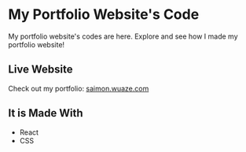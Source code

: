 # My Portfolio Website's Code

My portfolio website's codes are here. Explore and see how I made my portfolio website!

## Live Website

Check out my portfolio: [saimon.wuaze.com](https://saimon.wuaze.com/)

## It is Made With

- React
- CSS
